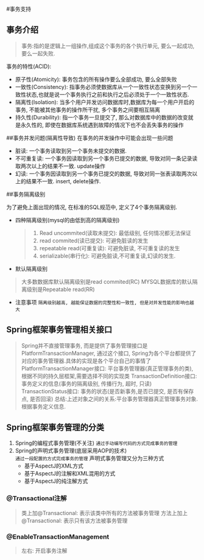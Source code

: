 #事务支持

## 事务介绍
> 事务:指的是逻辑上一组操作,组成这个事务的各个执行单元, 要么一起成功,要么一起失败.

事务的特性(ACID):
* 原子性(Atomicity): 事务包含的所有操作要么全部成功, 要么全部失败
* 一致性(Consistency): 指事务必须使数据库从一个一致性状态变换到另一个一致性状态,也就是说一个事务执行之前和执行之后必须处于一个一致性状态.
* 隔离性(Isolation): 当多个用户并发访问数据库时,数据库为每一个用户开启的事务, 不能被其他事务的操作所干扰, 多个事务之间要相互隔离
* 持久性(Durability): 指一个事务一旦提交了, 那么对数据库中的数据的改变就是永久性的, 即使在数据库系统遇到故障的情况下也不会丢失事务的操作
  
##事务并发问题(隔离性导致)
在事务的并发操作中可能会出现一些问题
- 脏读: 一个事务读取到另一个事务未提交的数据.
- 不可重复读: 一个事务因读取到另一个事务已提交的数据, 导致对同一条记录读取两次以上的结果不一致. update操作
- 幻读: 一个事务因读取到另一个事务已提交的数据, 导致对同一张表读取两次以上的结果不一致. insert, delete操作.

##事务隔离级别

为了避免上面出现的情况, 在标准的SQL规范中, 定义了4个事务隔离级别.
* 四种隔离级别(mysql的由低到高的隔离级别)
  > 1. Read uncommited(读取未提交): 最低级别, 任何情况都无法保证
  > 2. read commited(读已提交): 可避免脏读的发生
  > 3. repeatable read(可重复读): 可避免脏读, 不可重复读的发生
  > 4. serializable(串行化): 可避免脏读,不可重复读,幻读的发生.
* 默认隔离级别
 > 大多数数据库默认隔离级别是read commited(RC)
> MYSQL数据库的默认隔离级别是Repeatable read(RR)
* 注意事项
`隔离级别越高, 越能保证数据的完整性和一致性, 但是对并发性能的影响也越大`

## Spring框架事务管理相关接口  
> Spring并不直接管理事务, 而是提供了事务管理接口是PlatformTransactionManager, 通过这个接口, Spring为各个平台都提供了对应的事务管理器.具体的实现是各个平台自己的事情了
> PlatformTransactionManager接口: 平台事务管理器(真正管理事务的类),根据不同的持久层框架,需要选择不同的实现类
> TransactionDefinition接口: 事务定义的信息(事务的隔离级别, 传播行为, 超时, 只读)
> TransactionStatus接口: 事务的状态(是否新事务,是否已提交, 是否有保存点, 是否回滚)
> 总结:上述对象之间的关系:平台事务管理器真正管理事务对象. 根据事务定义信息. 

## Spring框架事务管理的分类
1. Spring的编程式事务管理(不关注)
`通过手动编写代码的方式完成事务的管理`
2. Spring的声明式事务管理(底层采用AOP的技术)   
`通过一段配置的方式完成事务的管理`
   声明式事务管理又分为三种方式
   * 基于AspectJ的XML方式
   * 基于AspectJ的注解和XML混用的方式
   * 基于AspectJ的纯注解方式

### @Transactional注解
> 类上加@Transactional: 表示该类中所有的方法被事务管理
> 方法上加上@Transactional: 表示只有该方法被事务管理

### @EnableTransactionManagement
> 左右: 开启事务注解